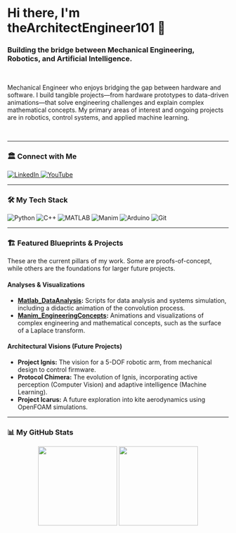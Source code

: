 # Hi there, I'm theArchitectEngineer101 👋

### Building the bridge between Mechanical Engineering, Robotics, and Artificial Intelligence.

<br>

Mechanical Engineer who enjoys bridging the gap between hardware and software. I build tangible projects—from hardware prototypes to data-driven animations—that solve engineering challenges and explain complex mathematical concepts. My primary areas of interest and ongoing projects are in robotics, control systems, and applied machine learning.

<br>

---

### 🏛️ Connect with Me

<p align="left">
  <a href="www.linkedin.com/in/joaovitorval">
    <img src="https://img.shields.io/badge/LinkedIn-0077B5?style=for-the-badge&logo=linkedin&logoColor=white" alt="LinkedIn"/>
  </a>
  <a href="YOUR_LINK_HERE_TO_YOUTUBE">
    <img src="https://img.shields.io/badge/YouTube-FF0000?style=for-the-badge&logo=youtube&logoColor=white" alt="YouTube"/>
  </a>
</p>

---

### 🛠️ My Tech Stack

<p align="left">
  <img src="https://img.shields.io/badge/Python-3776AB?style=for-the-badge&logo=python&logoColor=white" alt="Python"/>
  <img src="https://img.shields.io/badge/C%2B%2B-00599C?style=for-the-badge&logo=c%2B%2B&logoColor=white" alt="C++"/>
  <img src="https://img.shields.io/badge/MATLAB-0076A8?style=for-the-badge&logo=mathworks&logoColor=white" alt="MATLAB"/>
  <img src="https://img.shields.io/badge/Manim-343434?style=for-the-badge&logo=manim&logoColor=white" alt="Manim"/>
  <img src="https://img.shields.io/badge/Arduino-00979D?style=for-the-badge&logo=arduino&logoColor=white" alt="Arduino"/>
  <img src="https://img.shields.io/badge/Git-F05032?style=for-the-badge&logo=git&logoColor=white" alt="Git"/>
</p>

---

### 🏗️ Featured Blueprints & Projects

These are the current pillars of my work. Some are proofs-of-concept, while others are the foundations for larger future projects.

#### Analyses & Visualizations
* **[Matlab_DataAnalysis](https://github.com/theArchitectEngineer101/Matlab_DataAnalysis):** Scripts for data analysis and systems simulation, including a didactic animation of the convolution process.
* **[Manim_EngineeringConcepts](https://github.com/theArchitectEngineer101/Manim_EngineeringConcepts):** Animations and visualizations of complex engineering and mathematical concepts, such as the surface of a Laplace transform.

#### Architectural Visions (Future Projects)
* **Project Ignis:** The vision for a 5-DOF robotic arm, from mechanical design to control firmware.
* **Protocol Chimera:** The evolution of Ignis, incorporating active perception (Computer Vision) and adaptive intelligence (Machine Learning).
* **Project Icarus:** A future exploration into kite aerodynamics using OpenFOAM simulations.

---

### 📊 My GitHub Stats

<p align="center">
  <img height="180em" src="https://github-readme-stats.vercel.app/api?username=theArchitectEngineer101&show_icons=true&theme=tokyonight&include_all_commits=true&count_private=true"/>
  <img height="180em" src="https://github-readme-stats.vercel.app/api/top-langs/?username=theArchitectEngineer101&layout=compact&langs_count=8&theme=tokyonight"/>
</p>
